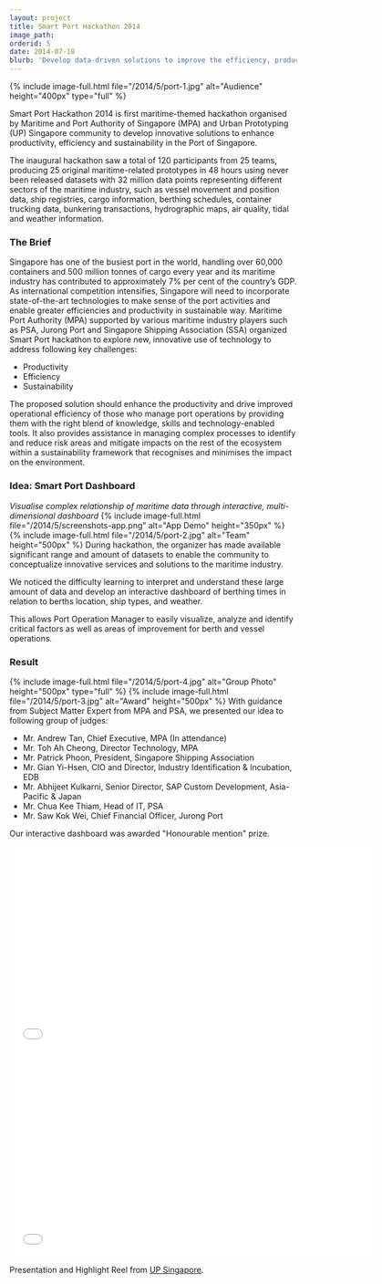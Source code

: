 ```yaml
---
layout: project
title: Smart Port Hackathon 2014
image_path: 
orderid: 5
date: 2014-07-18
blurb: 'Develop data-driven solutions to improve the efficiency, productivity and sustainability of Port of Singapore'
---
```

{% include image-full.html file="/2014/5/port-1.jpg" alt="Audience" height="400px" type="full" %}
<p class='sublead'>Smart Port Hackathon 2014 is first maritime-themed hackathon organised by Maritime and Port Authority of Singapore (MPA) and Urban Prototyping (UP) Singapore community to develop innovative solutions to enhance productivity, efficiency and sustainability in the Port of Singapore. </p>

The inaugural hackathon saw a total of 120 participants from 25 teams, producing 25 original maritime-related prototypes in 48 hours using never been released datasets with 32 million data points representing different sectors of the maritime industry, such as vessel movement and position data, ship registries, cargo information, berthing schedules, container trucking data, bunkering transactions, hydrographic maps, air quality, tidal and weather information.

<!--more-->
### The Brief
Singapore has one of the busiest port in the world, handling over 60,000 containers and 500 million tonnes of cargo every year and its maritime industry has contributed to approximately 7% per cent of the country’s GDP. As international competition intensifies, Singapore will need to incorporate state-of-the-art technologies to make sense of the port activities and enable greater efficiencies and productivity in sustainable way. Maritime Port Authority (MPA) supported by various maritime industry players such as PSA, Jurong Port and Singapore Shipping Association (SSA) organized Smart Port hackathon to explore new, innovative use of technology to address following key challenges:
  
  * Productivity
  * Efficiency
  * Sustainability

The proposed solution should enhance the productivity and drive improved operational efficiency of those who manage port operations by providing them with the right blend of knowledge, skills and technology-enabled tools. It also provides assistance in managing complex processes to identify and reduce risk areas and mitigate impacts on the rest of the ecosystem within a sustainability framework that recognises and minimises the impact on the environment. 

### Idea: Smart Port Dashboard
*Visualise complex relationship of maritime data through interactive, multi-dimensional dashboard*
{% include image-full.html file="/2014/5/screenshots-app.png" alt="App Demo" height="350px" %}
{% include image-full.html file="/2014/5/port-2.jpg" alt="Team" height="500px"  %}
During hackathon, the organizer has made available significant range and amount of datasets to enable the community to conceptualize innovative services and solutions to the maritime industry. 

We noticed the difficulty learning to interpret and understand these large amount of data and develop an interactive dashboard of berthing times in relation to berths location, ship types, and weather. 

This allows Port Operation Manager to easily visualize, analyze and identify critical factors as well as areas of improvement for berth and vessel operations. 

### Result
{% include image-full.html file="/2014/5/port-4.jpg" alt="Group Photo" height="500px" type="full" %}
{% include image-full.html file="/2014/5/port-3.jpg" alt="Award" height="500px"  %}
With guidance from Subject Matter Expert from MPA and PSA, we presented our idea to following group of judges:

  * Mr. Andrew Tan, Chief Executive, MPA (In attendance)
  * Mr. Toh Ah Cheong, Director Technology, MPA
  * Mr. Patrick Phoon, President, Singapore Shipping Association
  * Mr. Gian Yi-Hsen, CIO and Director, Industry Identification & Incubation, EDB
  * Mr. Abhijeet Kulkarni, Senior Director, SAP Custom Development, Asia-Pacific & Japan
  * Mr. Chua Kee Thiam, Head of IT, PSA
  * Mr. Saw Kok Wei, Chief Financial Officer, Jurong Port


Our interactive dashboard was awarded "Honourable mention" prize.

<iframe src="//player.vimeo.com/video/101695032?title=0&amp;byline=0&amp;portrait=0" width="640" height="360" frameborder="0" webkitallowfullscreen mozallowfullscreen allowfullscreen></iframe>
<iframe src="//player.vimeo.com/video/105639645?title=0&amp;byline=0&amp;portrait=0" width="640" height="360" frameborder="0" webkitallowfullscreen mozallowfullscreen allowfullscreen></iframe>
<p>Presentation and Highlight Reel from <a href="http://www.upsingapore.com/events/smart-port-hackathon-2014/">UP Singapore</a>.</p>